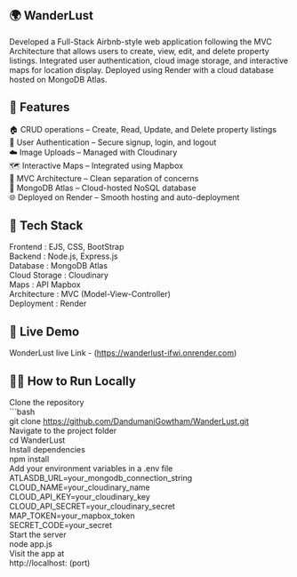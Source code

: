 🌍 WanderLust
--------------------------
Developed a Full-Stack Airbnb-style web application following the MVC Architecture that allows users to create,
view, edit, and delete property listings. Integrated user authentication, cloud image storage, and
interactive maps for location display. Deployed using Render with a cloud database hosted on MongoDB
Atlas.

🚀 Features
---------------------------
🏠 CRUD operations – Create, Read, Update, and Delete property listings  
👤 User Authentication – Secure signup, login, and logout  
☁️ Image Uploads – Managed with Cloudinary  
🗺️ Interactive Maps – Integrated using Mapbox  
🧭 MVC Architecture – Clean separation of concerns    
💾 MongoDB Atlas – Cloud-hosted NoSQL database  
🌐 Deployed on Render – Smooth hosting and auto-deployment  

🧩 Tech Stack
---------------------------
Frontend	    : EJS, CSS, BootStrap    
Backend	      : Node.js, Express.js  
Database      :	MongoDB Atlas   
Cloud Storage :	Cloudinary  
Maps          : API	Mapbox  
Architecture	: MVC (Model-View-Controller)  
Deployment	  : Render  

🔗 Live Demo   
---------------------------  
WonderLust live Link -  (https://wanderlust-ifwi.onrender.com)  

🧑‍💻 How to Run Locally  
---------------------------  
Clone the repository    
    ```bash  
    git clone https://github.com/DandumaniGowtham/WanderLust.git  
Navigate to the project folder  
    cd WanderLust  
Install dependencies  
    npm install  
Add your environment variables in a .env file    
    ATLASDB_URL=your_mongodb_connection_string  
    CLOUD_NAME=your_cloudinary_name  
    CLOUD_API_KEY=your_cloudinary_key  
    CLOUD_API_SECRET=your_cloudinary_secret  
    MAP_TOKEN=your_mapbox_token  
    SECRET_CODE=your_secret  
Start the server  
    node app.js  
Visit the app at  
    http://localhost: (port)  



